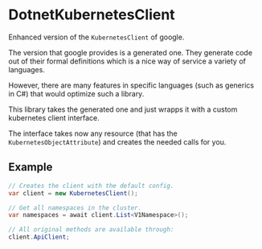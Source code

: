 # DotnetKubernetesClient

Enhanced version of the `KubernetesClient` of google.

The version that google provides is a generated one. They
generate code out of their formal definitions which is a
nice way of service a variety of languages.

However, there are many features in specific languages (such
as generics in C#) that would optimize such a library.

This library takes the generated one and just wrapps it
with a custom kubernetes client interface.

The interface takes now any resource (that has the `KubernetesObjectAttribute`)
and creates the needed calls for you.

## Example

```csharp
// Creates the client with the default config.
var client = new KubernetesClient();

// Get all namespaces in the cluster.
var namespaces = await client.List<V1Namespace>();

// All original methods are available through:
client.ApiClient;
```
